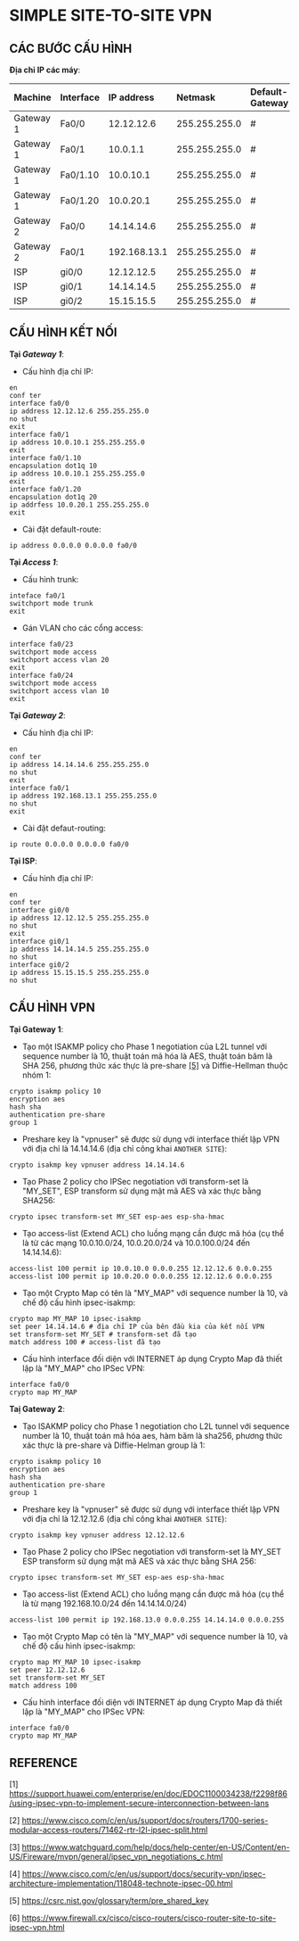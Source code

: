 # SIMPLE SITE-TO-SITE VPN

## CÁC BƯỚC CẤU HÌNH

**Địa chỉ IP các máy**:

|Machine|Interface|IP address|Netmask|Default-Gateway|
|:------|:--------|:---------|:------|:--------------|
|Gateway 1|Fa0/0|12.12.12.6|255.255.255.0|#|
|Gateway 1|Fa0/1|10.0.1.1|255.255.255.0|#|
|Gateway 1|Fa0/1.10|10.0.10.1|255.255.255.0|#|
|Gateway 1|Fa0/1.20|10.0.20.1|255.255.255.0|#|
|Gateway 2|Fa0/0|14.14.14.6|255.255.255.0|#|
|Gateway 2|Fa0/1|192.168.13.1|255.255.255.0|#|
|ISP|gi0/0|12.12.12.5|255.255.255.0|#|
|ISP|gi0/1|14.14.14.5|255.255.255.0|#|
|ISP|gi0/2|15.15.15.5|255.255.255.0|#|

## CẤU HÌNH KẾT NỐI

**Tại *Gateway 1***:

- Cấu hình địa chỉ IP:

```
en
conf ter
interface fa0/0
ip address 12.12.12.6 255.255.255.0
no shut
exit
interface fa0/1
ip address 10.0.10.1 255.255.255.0
exit
interface fa0/1.10
encapsulation dot1q 10
ip address 10.0.10.1 255.255.255.0
exit
interface fa0/1.20
encapsulation dot1q 20
ip addrfess 10.0.20.1 255.255.255.0
exit
```

- Cài đặt default-route:

```
ip address 0.0.0.0 0.0.0.0 fa0/0
```

**Tại *Access 1***:

- Cấu hình trunk:

```
inteface fa0/1
switchport mode trunk
exit
```

- Gán VLAN cho các cổng access:

```
interface fa0/23
switchport mode access
switchport access vlan 20
exit
interface fa0/24
switchport mode access
switchport access vlan 10
exit
```

**Tại *Gateway 2***:

- Cấu hình địa chỉ IP:

```
en
conf ter
ip address 14.14.14.6 255.255.255.0
no shut
exit
interface fa0/1
ip address 192.168.13.1 255.255.255.0
no shut
exit
```

- Cài đặt defaut-routing:

```
ip route 0.0.0.0 0.0.0.0 fa0/0
```

**Tại ISP**:

- Cấu hình địa chỉ IP:

```
en
conf ter
interface gi0/0
ip address 12.12.12.5 255.255.255.0
no shut
exit
interface gi0/1
ip address 14.14.14.5 255.255.255.0
no shut
interface gi0/2
ip address 15.15.15.5 255.255.255.0
no shut
```

## CẤU HÌNH VPN

**Tại Gateway 1**:

- Tạo một ISAKMP policy cho Phase 1 negotiation của L2L tunnel với sequence number là 10, thuật toán mã hóa là AES, thuật toán băm là SHA 256, phương thức xác thực là pre-share [[5]](https://csrc.nist.gov/glossary/term/pre_shared_key) và Diffie-Hellman thuộc nhóm 1:

```
crypto isakmp policy 10
encryption aes
hash sha
authentication pre-share
group 1
```

- Preshare key là "vpnuser" sẽ được sử dụng với interface thiết lập VPN với địa chỉ là 14.14.14.6 (địa chỉ công khai `ANOTHER SITE`):

```
crypto isakmp key vpnuser address 14.14.14.6
```

- Tạo Phase 2 policy cho IPSec negotiation với transform-set là "MY_SET", ESP transform sử dụng mật mã AES và xác thực bằng SHA256:

```
crypto ipsec transform-set MY_SET esp-aes esp-sha-hmac
```

- Tạo access-list (Extend ACL) cho luồng mạng cần được mã hóa (cụ thể là từ các mạng 10.0.10.0/24, 10.0.20.0/24 và 10.0.100.0/24 đến 14.14.14.6):

```
access-list 100 permit ip 10.0.10.0 0.0.0.255 12.12.12.6 0.0.0.255
access-list 100 permit ip 10.0.20.0 0.0.0.255 12.12.12.6 0.0.0.255
```

- Tạo một Crypto Map có tên là "MY_MAP" với sequence number là 10, và chế độ cấu hình ipsec-isakmp:

```
crypto map MY_MAP 10 ipsec-isakmp
set peer 14.14.14.6 # địa chỉ IP của bên đầu kia của kết nối VPN
set transform-set MY_SET # transform-set đã tạo
match address 100 # access-list đã tạo
```

- Cấu hình interface đối diện với INTERNET áp dụng Crypto Map đã thiết lập là "MY_MAP" cho IPSec VPN:

```
interface fa0/0
crypto map MY_MAP
```

**Taị Gateway 2**:

- Tạo ISAKMP policy cho Phase 1 negotiation cho L2L tunnel với sequence number là 10, thuật toán mã hóa aes, hàm băm là sha256, phương thức xác thực là pre-share và Diffie-Helman group là 1:

```
crypto isakmp policy 10
encryption aes
hash sha
authentication pre-share
group 1
```

- Preshare key là "vpnuser" sẽ được sử dụng với interface thiết lập VPN với địa chỉ là 12.12.12.6 (địa chỉ công khai `ANOTHER SITE`):

```
crypto isakmp key vpnuser address 12.12.12.6
```

- Tạo Phase 2 policy cho IPSec negotiation với transform-set là MY_SET ESP transform sử dụng mật mã AES và xác thực bằng SHA 256:

```
crypto ipsec transform-set MY_SET esp-aes esp-sha-hmac
```

- Tạo access-list (Extend ACL) cho luồng mạng cần được mã hóa (cụ thể là từ mạng 192.168.10.0/24 đến 14.14.14.0/24)

```
access-list 100 permit ip 192.168.13.0 0.0.0.255 14.14.14.0 0.0.0.255
```

- Tạo một Crypto Map có tên là "MY_MAP" với sequence number là 10, và chế độ cấu hình ipsec-isakmp:

```
crypto map MY_MAP 10 ipsec-isakmp
set peer 12.12.12.6
set transform-set MY_SET
match address 100
```

- Cấu hình interface đối diện với INTERNET áp dụng Crypto Map đã thiết lập là "MY_MAP" cho IPSec VPN:

```
interface fa0/0
crypto map MY_MAP
```

## REFERENCE

[1] <https://support.huawei.com/enterprise/en/doc/EDOC1100034238/f2298f86/using-ipsec-vpn-to-implement-secure-interconnection-between-lans>

[2] <https://www.cisco.com/c/en/us/support/docs/routers/1700-series-modular-access-routers/71462-rtr-l2l-ipsec-split.html>

[3] <https://www.watchguard.com/help/docs/help-center/en-US/Content/en-US/Fireware/mvpn/general/ipsec_vpn_negotiations_c.html>

[4] <https://www.cisco.com/c/en/us/support/docs/security-vpn/ipsec-architecture-implementation/118048-technote-ipsec-00.html>

[5] <https://csrc.nist.gov/glossary/term/pre_shared_key>

[6] <https://www.firewall.cx/cisco/cisco-routers/cisco-router-site-to-site-ipsec-vpn.html>
